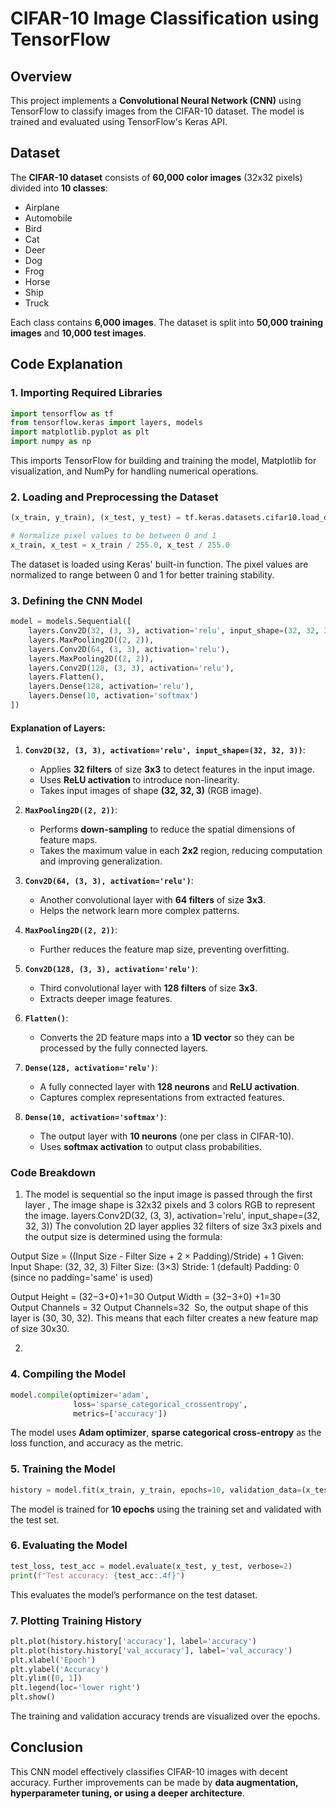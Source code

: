 # CIFAR-10 Image Classification using TensorFlow

## Overview
This project implements a **Convolutional Neural Network (CNN)** using TensorFlow to classify images from the CIFAR-10 dataset. The model is trained and evaluated using TensorFlow's Keras API.

## Dataset
The **CIFAR-10 dataset** consists of **60,000 color images** (32x32 pixels) divided into **10 classes**:
- Airplane
- Automobile
- Bird
- Cat
- Deer
- Dog
- Frog
- Horse
- Ship
- Truck

Each class contains **6,000 images**. The dataset is split into **50,000 training images** and **10,000 test images**.

## Code Explanation

### 1. Importing Required Libraries
```python
import tensorflow as tf
from tensorflow.keras import layers, models
import matplotlib.pyplot as plt
import numpy as np
```
This imports TensorFlow for building and training the model, Matplotlib for visualization, and NumPy for handling numerical operations.

### 2. Loading and Preprocessing the Dataset
```python
(x_train, y_train), (x_test, y_test) = tf.keras.datasets.cifar10.load_data()

# Normalize pixel values to be between 0 and 1
x_train, x_test = x_train / 255.0, x_test / 255.0
```
The dataset is loaded using Keras' built-in function. The pixel values are normalized to range between 0 and 1 for better training stability.

### 3. Defining the CNN Model
```python
model = models.Sequential([
    layers.Conv2D(32, (3, 3), activation='relu', input_shape=(32, 32, 3)),
    layers.MaxPooling2D((2, 2)),
    layers.Conv2D(64, (3, 3), activation='relu'),
    layers.MaxPooling2D((2, 2)),
    layers.Conv2D(128, (3, 3), activation='relu'),
    layers.Flatten(),
    layers.Dense(128, activation='relu'),
    layers.Dense(10, activation='softmax')
])
```
#### Explanation of Layers:
1. **`Conv2D(32, (3, 3), activation='relu', input_shape=(32, 32, 3))`**:
   - Applies **32 filters** of size **3x3** to detect features in the input image.
   - Uses **ReLU activation** to introduce non-linearity.
   - Takes input images of shape **(32, 32, 3)** (RGB image).

2. **`MaxPooling2D((2, 2))`**:
   - Performs **down-sampling** to reduce the spatial dimensions of feature maps.
   - Takes the maximum value in each **2x2** region, reducing computation and improving generalization.

3. **`Conv2D(64, (3, 3), activation='relu')`**:
   - Another convolutional layer with **64 filters** of size **3x3**.
   - Helps the network learn more complex patterns.

4. **`MaxPooling2D((2, 2))`**:
   - Further reduces the feature map size, preventing overfitting.

5. **`Conv2D(128, (3, 3), activation='relu')`**:
   - Third convolutional layer with **128 filters** of size **3x3**.
   - Extracts deeper image features.

6. **`Flatten()`**:
   - Converts the 2D feature maps into a **1D vector** so they can be processed by the fully connected layers.

7. **`Dense(128, activation='relu')`**:
   - A fully connected layer with **128 neurons** and **ReLU activation**.
   - Captures complex representations from extracted features.

8. **`Dense(10, activation='softmax')`**:
   - The output layer with **10 neurons** (one per class in CIFAR-10).
   - Uses **softmax activation** to output class probabilities.
  
### Code Breakdown
1) The model is sequential so the input image is passed through the first layer , The image shape is 32x32 pixels and 3 colors RGB to represent the image.
layers.Conv2D(32, (3, 3), activation='relu', input_shape=(32, 32, 3))
The convolution 2D layer applies 32 filters of size 3x3 pixels and the output size is determined using the formula:

Output Size = ((Input Size - Filter Size + 2 × Padding)/Stride) + 1
Given:
Input Shape: (32, 32, 3)
Filter Size: (3×3)
Stride: 1 (default)
Padding: 0 (since no padding='same' is used)

Output Height = (32−3+0)+1=30
Output Width = (32−3+0) +1=30
Output Channels = 32
Output Channels=32 
So, the output shape of this layer is (30, 30, 32).
This means that each filter creates a new feature map of size 30x30.

2) 

### 4. Compiling the Model
```python
model.compile(optimizer='adam',
              loss='sparse_categorical_crossentropy',
              metrics=['accuracy'])
```
The model uses **Adam optimizer**, **sparse categorical cross-entropy** as the loss function, and accuracy as the metric.

### 5. Training the Model
```python
history = model.fit(x_train, y_train, epochs=10, validation_data=(x_test, y_test))
```
The model is trained for **10 epochs** using the training set and validated with the test set.

### 6. Evaluating the Model
```python
test_loss, test_acc = model.evaluate(x_test, y_test, verbose=2)
print(f"Test accuracy: {test_acc:.4f}")
```
This evaluates the model’s performance on the test dataset.

### 7. Plotting Training History
```python
plt.plot(history.history['accuracy'], label='accuracy')
plt.plot(history.history['val_accuracy'], label='val_accuracy')
plt.xlabel('Epoch')
plt.ylabel('Accuracy')
plt.ylim([0, 1])
plt.legend(loc='lower right')
plt.show()
```
The training and validation accuracy trends are visualized over the epochs.

## Conclusion
This CNN model effectively classifies CIFAR-10 images with decent accuracy. Further improvements can be made by **data augmentation, hyperparameter tuning, or using a deeper architecture**.
